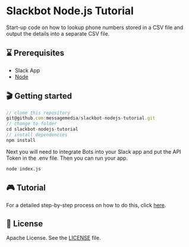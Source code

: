 # Slackbot Node.js Tutorial
Start-up code on how to lookup phone numbers stored in a CSV file and output the details into a separate CSV file.

## ⌛️ Prerequisites
* Slack App
* [Node](https://nodejs.org/en/)

## 🎬 Getting started

```javascript
// clone this repository
git@github.com:messagemedia/slackbot-nodejs-tutorial.git
// change to folder
cd slackbot-nodejs-tutorial
// install dependencies
npm install
```

Next you will need to integrate Bots into your Slack app and put the API Token in the .env file. Then you can run your app.
```
node index.js
```

## 🎮 Tutorial
For a detailed step-by-step process on how to do this, click [here](https://developers.messagemedia.com/devguides/create-a-slackbot-in-under-10-minutes-using-node-js/).

## 📃 License
Apache License. See the [LICENSE](LICENSE) file.
